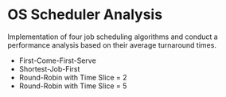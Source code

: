 # OS Scheduler Analysis
Implementation of four job scheduling algorithms and conduct a performance analysis based on their average turnaround times.
* First-Come-First-Serve
* Shortest-Job-First
* Round-Robin with Time Slice = 2
* Round-Robin with Time Slice = 5
